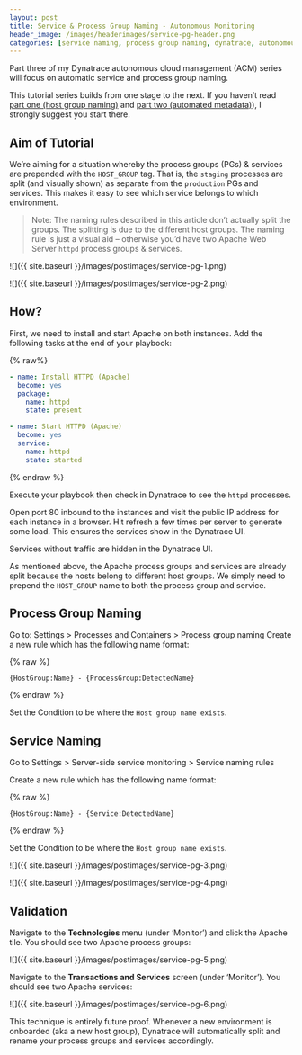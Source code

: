```yaml
---
layout: post
title: Service & Process Group Naming - Autonomous Monitoring
header_image: /images/headerimages/service-pg-header.png
categories: [service naming, process group naming, dynatrace, autonomous monitoring, acm, automation]
---
```


Part three of my Dynatrace autonomous cloud management (ACM) series will focus on automatic service and process group naming.

This tutorial series builds from one stage to the next. If you haven’t read [part one (host group naming)](assured-host-groups-autonomous-monitoring) and [part two (automated metadata)](automated-host-metadata-autonomous-monitoring)), I strongly suggest you start there.

## Aim of Tutorial

We’re aiming for a situation whereby the process groups (PGs) & services are prepended with the `HOST_GROUP` tag. That is, the `staging` processes are split (and visually shown) as separate from the `production` PGs and services. This makes it easy to see which service belongs to which environment.

> Note: The naming rules described in this article don’t actually split the groups. The splitting is due to the different host groups. The naming rule is just a visual aid – otherwise you’d have two Apache Web Server `httpd` process groups & services.

![]({{ site.baseurl }}/images/postimages/service-pg-1.png)

![]({{ site.baseurl }}/images/postimages/service-pg-2.png)

## How?

First, we need to install and start Apache on both instances. Add the following tasks at the end of your playbook:

{% raw%}
```yaml
- name: Install HTTPD (Apache)
  become: yes
  package:
    name: httpd
    state: present

- name: Start HTTPD (Apache)
  become: yes
  service:
    name: httpd
    state: started
```
{% endraw %}

Execute your playbook then check in Dynatrace to see the `httpd` processes.

Open port 80 inbound to the instances and visit the public IP address for each instance in a browser. Hit refresh a few times per server to generate some load. This ensures the services show in the Dynatrace UI. 

Services without traffic are hidden in the Dynatrace UI.

As mentioned above, the Apache process groups and services are already split because the hosts belong to different host groups. We simply need to prepend the `HOST_GROUP` name to both the process group and service.

## Process Group Naming

Go to: Settings > Processes and Containers > Process group naming
Create a new rule which has the following name format:

{% raw %}
```
{HostGroup:Name} - {ProcessGroup:DetectedName}
```
{% endraw %}

Set the Condition to be where the `Host group name exists`.

## Service Naming

Go to Settings > Server-side service monitoring > Service naming rules

Create a new rule which has the following name format:

{% raw %}
```
{HostGroup:Name} - {Service:DetectedName}
```
{% endraw %}

Set the Condition to be where the `Host group name exists`.

![]({{ site.baseurl }}/images/postimages/service-pg-3.png)

![]({{ site.baseurl }}/images/postimages/service-pg-4.png)

## Validation

Navigate to the **Technologies** menu (under ‘Monitor’) and click the Apache tile. You should see two Apache process groups:

![]({{ site.baseurl }}/images/postimages/service-pg-5.png)

Navigate to the **Transactions and Services** screen (under ‘Monitor’). You should see two Apache services:

![]({{ site.baseurl }}/images/postimages/service-pg-6.png)

This technique is entirely future proof. Whenever a new environment is onboarded (aka a new host group), Dynatrace will automatically split and rename your process groups and services accordingly.
